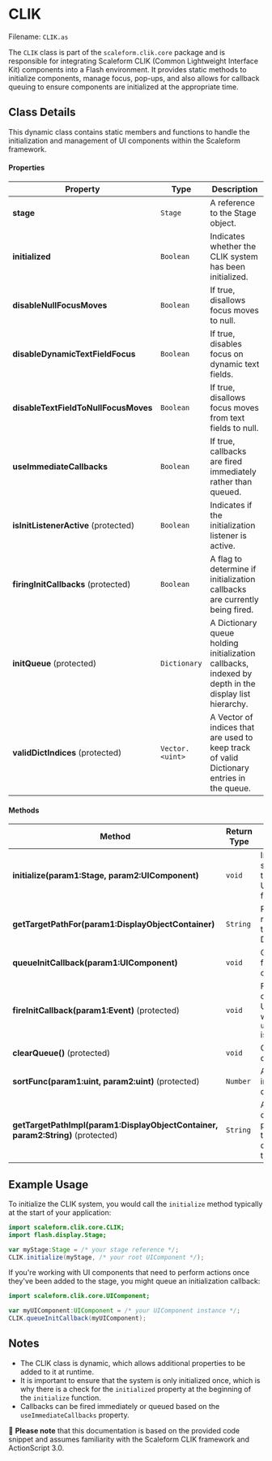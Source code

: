 # CLIK
Filename: `CLIK.as`

The `CLIK` class is part of the `scaleform.clik.core` package and is responsible for integrating Scaleform CLIK (Common Lightweight Interface Kit) components into a Flash environment.
It provides static methods to initialize components, manage focus, pop-ups, and also allows for callback queuing to ensure components are initialized at the appropriate time.

## Class Details
This dynamic class contains static members and functions to handle the initialization and management of UI components within the Scaleform framework.

#### Properties

| **Property**                               | **Type**    | **Description**                                                                                      |
| ------------------------------------------ | ----------- | ---------------------------------------------------------------------------------------------------- |
| **stage**                                  | `Stage`     | A reference to the Stage object.                                                                    |
| **initialized**                            | `Boolean`   | Indicates whether the CLIK system has been initialized.                                              |
| **disableNullFocusMoves**                  | `Boolean`   | If true, disallows focus moves to null.                                                              |
| **disableDynamicTextFieldFocus**           | `Boolean`   | If true, disables focus on dynamic text fields.                                                      |
| **disableTextFieldToNullFocusMoves**       | `Boolean`   | If true, disallows focus moves from text fields to null.                                             |
| **useImmediateCallbacks**                  | `Boolean`   | If true, callbacks are fired immediately rather than queued.                                         |
| **isInitListenerActive** (protected)       | `Boolean`   | Indicates if the initialization listener is active.                                                  |
| **firingInitCallbacks** (protected)        | `Boolean`   | A flag to determine if initialization callbacks are currently being fired.                           |
| **initQueue** (protected)                  | `Dictionary`| A Dictionary queue holding initialization callbacks, indexed by depth in the display list hierarchy. |
| **validDictIndices** (protected)           | `Vector.<uint>` | A Vector of indices that are used to keep track of valid Dictionary entries in the queue.      |

#### Methods

| **Method**                                    | **Return Type** | **Description**                                                                                                                    |
| --------------------------------------------- | --------------- | ---------------------------------------------------------------------------------------------------------------------------------- |
| **initialize(param1:Stage, param2:UIComponent)** | `void`          | Initializes the CLIK system with a reference to the Stage and a UIComponent as a root for focus management.                        |
| **getTargetPathFor(param1:DisplayObjectContainer)** | `String`        | Returns a string representation of the target path for the given DisplayObjectContainer.                                           |
| **queueInitCallback(param1:UIComponent)**           | `void`          | Queues a UIComponent for initialization callback.                                                                                  |
| **fireInitCallback(param1:Event)** (protected)       | `void`          | Fires initialization callbacks for all queued UIComponents. Fires when a frame exits if `useImmediateCallbacks` is `false`.        |
| **clearQueue()** (protected)                         | `void`          | Clears the initialization queue.                                                                                                   |
| **sortFunc(param1:uint, param2:uint)** (protected)   | `Number`        | A sort function used internally to sort valid dictionary indices.                                                                  |
| **getTargetPathImpl(param1:DisplayObjectContainer, param2:String)** (protected) | `String` | A helper function that constructs the target path by recursively traversing up the display list starting from the specified container. |

## Example Usage

To initialize the CLIK system, you would call the `initialize` method typically at the start of your application:

```actionscript
import scaleform.clik.core.CLIK;
import flash.display.Stage;

var myStage:Stage = /* your stage reference */;
CLIK.initialize(myStage, /* your root UIComponent */);
```

If you're working with UI components that need to perform actions once they've been added to the stage, you might queue an initialization callback:

```actionscript
import scaleform.clik.core.UIComponent;

var myUIComponent:UIComponent = /* your UIComponent instance */;
CLIK.queueInitCallback(myUIComponent);
```

## Notes

- The CLIK class is dynamic, which allows additional properties to be added to it at runtime.
- It is important to ensure that the system is only initialized once, which is why there is a check for the `initialized` property at the beginning of the `initialize` function.
- Callbacks can be fired immediately or queued based on the `useImmediateCallbacks` property.

📝 **Please note** that this documentation is based on the provided code snippet and assumes familiarity with the Scaleform CLIK framework and ActionScript 3.0.
